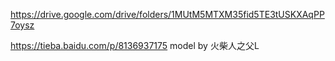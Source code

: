 https://drive.google.com/drive/folders/1MUtM5MTXM35fid5TE3tUSKXAqPP7oysz

https://tieba.baidu.com/p/8136937175
model by 火柴人之父L
